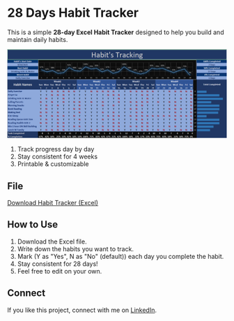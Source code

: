# 28 Days Habit Tracker

This is a simple **28-day Excel Habit Tracker** designed to help you build and maintain daily habits.

![Habit Tracker Screenshot](https://github.com/kibria-chowdhury/28-Days-Habit-Tracker/blob/main/28%20days%20habit.png)

1. Track progress day by day
2. Stay consistent for 4 weeks  
3. Printable & customizable  

## File
[Download Habit Tracker (Excel)](https://github.com/kibria-chowdhury/28-Days-Habit-Tracker/blob/main/28%20Days%20Habits%20Tracker.xlsx)

## How to Use
1. Download the Excel file.  
2. Write down the habits you want to track.  
3. Mark (Y as "Yes", N as "No" (default)) each day you complete the habit.  
4. Stay consistent for 28 days!
5. Feel free to edit on your own.

## Connect
If you like this project, connect with me on [LinkedIn](https://www.linkedin.com/in/gkchy71/).
